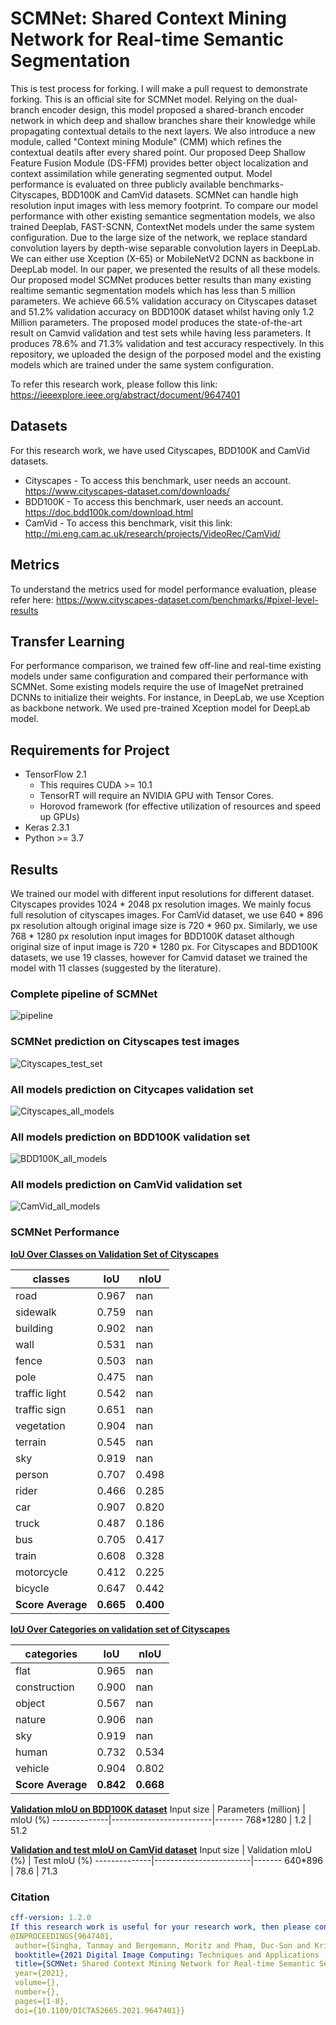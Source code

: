 # SCMNet: Shared Context Mining Network for Real-time Semantic Segmentation
This is test process for forking. I will make a pull request to demonstrate forking.
This is an official site for SCMNet model. Relying on the dual-branch encoder design, this model proposed a shared-branch encoder network in which deep and shallow branches share their knowledge while propagating contextual details to the next layers. We also introduce a new module, called "Context mining Module" (CMM) which refines the contextual deatils after every shared point. Our proposed Deep Shallow Feature Fusion Module (DS-FFM) provides better object localization and context assimilation while generating segmented output. Model performance is evaluated on three publicly available benchmarks- Cityscapes, BDD100K and CamVid datasets. SCMNet can handle high resolution input images with less memory footprint. To compare our model performance with other existing semantice segmentation models, we also trained Deeplab, FAST-SCNN, ContextNet models under the same system configuration. Due to the large size of the network, we replace standard convolution layers by depth-wise separable convolution layers in DeepLab. We can either use Xception (X-65) or MobileNetV2 DCNN as backbone in DeepLab model. In our paper, we presented the results of all these models. Our proposed model SCMNet produces better results than many existing realtime semantic segmentation models which has less than 5 million parameters. We achieve 66.5% validation accuracy on Cityscapes dataset and 51.2% validation accuracy on BDD100K dataset whilst having only 1.2 Million parameters. The proposed model produces the state-of-the-art result on Camvid validation and test sets while having less parameters. It produces 78.6% and 71.3% validation and test accuracy respectively. In this repository, we uploaded the design of the porposed model and the existing models which are trained under the same system configuration.

To refer this research work, please follow this link: https://ieeexplore.ieee.org/abstract/document/9647401

## Datasets
For this research work, we have used Cityscapes, BDD100K and CamVid datasets.
* Cityscapes - To access this benchmark, user needs an account. https://www.cityscapes-dataset.com/downloads/ 
* BDD100K - To access this benchmark, user needs an account. https://doc.bdd100k.com/download.html     
* CamVid - To access this benchmark, visit this link: http://mi.eng.cam.ac.uk/research/projects/VideoRec/CamVid/

## Metrics
To understand the metrics used for model performance evaluation, please  refer here: https://www.cityscapes-dataset.com/benchmarks/#pixel-level-results

## Transfer Learning
For performance comparison, we trained few off-line and real-time existing models under same configuration and compared their performance with SCMNet. Some existing models require the use of ImageNet pretrained DCNNs to initialize their weights. For instance, in DeepLab, we use Xception as backbone network. We used pre-trained Xception model for DeepLab model.

## Requirements for Project
* TensorFlow 2.1
  * This requires CUDA >= 10.1
  * TensorRT will require an NVIDIA GPU with Tensor Cores.
  * Horovod framework (for effective utilization of resources and speed up GPUs)
* Keras 2.3.1
* Python >= 3.7

## Results
We trained our model with different input resolutions for different dataset. Cityscapes provides 1024 * 2048 px resolution images. We mainly focus full resolution of cityscapes images. For CamVid dataset, we use 640 * 896 px resolution altough original image size is 720 * 960 px. Similarly, we use 768 * 1280 px resolution input images for BDD100K dataset although original size of input image is 720 * 1280 px. For Cityscapes and BDD100K datasets, we use 19 classes, however for Camvid dataset we trained the model with 11 classes (suggested by the literature). 

### Complete pipeline of SCMNet
![pipeline](https://github.com/tanmaysingha/SCMNet/blob/main/figures/SCMNet_pipeline.png?raw=true)
  
### SCMNet prediction on Cityscapes test images
![Cityscapes_test_set](https://github.com/tanmaysingha/SCMNet/blob/main/figures/Cityscapes_Test_predictions.png?raw=true)  

### All models prediction on Citycapes validation set
![Cityscapes_all_models](https://github.com/tanmaysingha/SCMNet/blob/main/figures/Cityscapes_val_predictions.png?raw=true)

### All models prediction on BDD100K validation set
![BDD100K_all_models](https://github.com/tanmaysingha/SCMNet/blob/main/figures/BDD100K_val_predictions.png?raw=true)

### All models prediction on CamVid validation set
![CamVid_all_models](https://github.com/tanmaysingha/SCMNet/blob/main/figures/Camvid_val_predictions.png?raw=true)

### SCMNet Performance
<b><u>IoU Over Classes on Validation Set of Cityscapes</b></u>

classes       |  IoU  |   nIoU
--------------|-------|---------
road          | 0.967 |    nan
sidewalk      | 0.759 |    nan
building      | 0.902 |    nan
wall          | 0.531 |    nan
fence         | 0.503 |    nan
pole          | 0.475 |    nan
traffic light | 0.542 |    nan
traffic sign  | 0.651 |    nan
vegetation    | 0.904 |    nan
terrain       | 0.545 |    nan
sky           | 0.919 |    nan
person        | 0.707 |  0.498
rider         | 0.466 |  0.285
car           | 0.907 |  0.820
truck         | 0.487 |  0.186
bus           | 0.705 |  0.417
train         | 0.608 |  0.328
motorcycle    | 0.412 |  0.225
bicycle       | 0.647 |  0.442
<b>Score Average | <b>0.665 | <b>0.400

<b><u>IoU Over Categories on validation set of Cityscapes</b></u>

categories    |  IoU   |  nIoU
--------------|--------|--------
flat          | 0.965  |   nan
construction  | 0.900  |   nan
object        | 0.567  |   nan
nature        | 0.906  |   nan
sky           | 0.919  |   nan
human         | 0.732  | 0.534
vehicle       | 0.904  | 0.802
<b>Score Average | <b>0.842  | <b>0.668

 <b><u>Validation mIoU on BDD100K dataset</b></u>
 Input size    |  Parameters (million)   |  mIoU (%)
 --------------|-------------------------|-------
 768*1280      |         1.2             |   51.2
 
 <b><u>Validation and test mIoU on CamVid dataset</b></u>
 Input size    |  Validation mIoU (%)   |  Test mIoU (%)
 --------------|------------------------|-------
 640*896       |         78.6           |   71.3
 
 ### Citation
 ```yaml
cff-version: 1.2.0
If this research work is useful for your research work, then please consider for citing the paper:
@INPROCEEDINGS{9647401,
  author={Singha, Tanmay and Bergemann, Moritz and Pham, Duc-Son and Krishna, Aneesh},
  booktitle={2021 Digital Image Computing: Techniques and Applications (DICTA)}, 
  title={SCMNet: Shared Context Mining Network for Real-time Semantic Segmentation}, 
  year={2021},
  volume={},
  number={},
  pages={1-8},
  doi={10.1109/DICTA52665.2021.9647401}}

```
